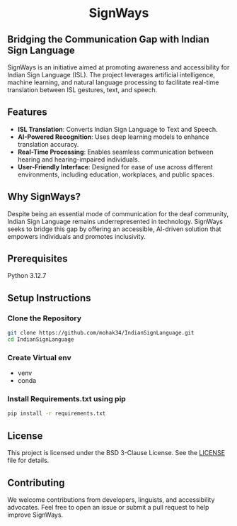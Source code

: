 
 <h1 align="center"> SignWays </h1>  

## Bridging the Communication Gap with Indian Sign Language  

SignWays is an initiative aimed at promoting awareness and accessibility for Indian Sign Language (ISL). The project leverages artificial intelligence, machine learning, and natural language processing to facilitate real-time translation between ISL gestures, text, and speech.  

## Features  
- **ISL Translation**: Converts Indian Sign Language to Text and Speech.  
- **AI-Powered Recognition**: Uses deep learning models to enhance translation accuracy.  
- **Real-Time Processing**: Enables seamless communication between hearing and hearing-impaired individuals.  
- **User-Friendly Interface**: Designed for ease of use across different environments, including education, workplaces, and public spaces.  

## Why SignWays?  
Despite being an essential mode of communication for the deaf community, Indian Sign Language remains underrepresented in technology. SignWays seeks to bridge this gap by offering an accessible, AI-driven solution that empowers individuals and promotes inclusivity.  

## Prerequisites
Python 3.12.7
## Setup Instructions

### Clone the Repository
```bash
git clone https://github.com/mohak34/IndianSignLanguage.git
cd IndianSignLanguage
```
### Create Virtual env 
  - venv
  - conda

### Install Requirements.txt using pip
```bash
pip install -r requirements.txt
```

## License

This project is licensed under the BSD 3-Clause License. See the [LICENSE](LICENSE) file for details.



## Contributing  
We welcome contributions from developers, linguists, and accessibility advocates. Feel free to open an issue or submit a pull request to help improve SignWays.  


